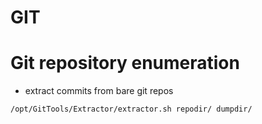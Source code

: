 # GIT

# Git repository enumeration

- extract commits from bare git repos

```
/opt/GitTools/Extractor/extractor.sh repodir/ dumpdir/

```